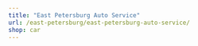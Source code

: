 ```yaml
---
title: "East Petersburg Auto Service"
url: /east-petersburg/east-petersburg-auto-service/
shop: car
---
```

